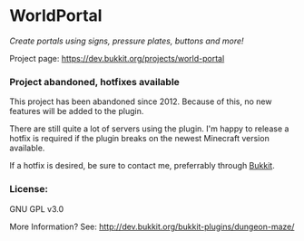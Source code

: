 # WorldPortal
_Create portals using signs, pressure plates, buttons and more!_

Project page: https://dev.bukkit.org/projects/world-portal

### Project abandoned, hotfixes available
This project has been abandoned since 2012.
Because of this, no new features will be added to the plugin.

There are still quite a lot of servers using the plugin.
I'm happy to release a hotfix is required if the plugin breaks on the newest Minecraft version available.

If a hotfix is desired, be sure to contact me, preferrably through [Bukkit](https://dev.bukkit.org/members/timvisee).

### License: 
GNU GPL v3.0

More Information? See: http://dev.bukkit.org/bukkit-plugins/dungeon-maze/
